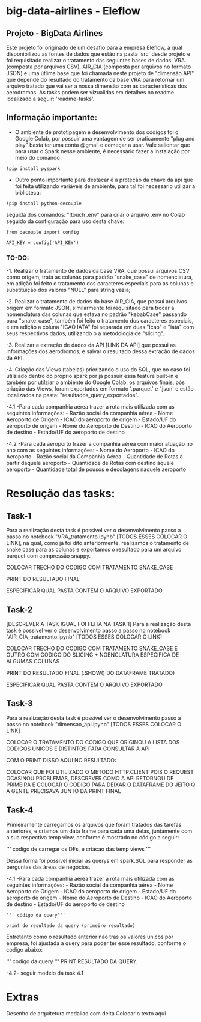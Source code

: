 # big-data-airlines - Eleflow

## Projeto - BigData Airlines

Este projeto foi originado de um desafio para a empresa Eleflow, a qual disponibilizou as fontes de dados que estão na pasta 'src' desde projeto e foi requisitado realizar o tratamento das seguintes bases de dados: VRA (composta por arquivos CSV), AIR_CIA (composta por arquivos no formato JSON) e uma útlima base que foi chamada neste projeto de "dimensão API" que depende do resultado do tratamento da base VRA para retornar um arquivo tratado que vai ser a nossa dimensão com as características dos aerodromos. As tasks podem ser vizualidas em detalhes no readme localizado a seguir: 'readme-tasks'.

## Informação importante:
- O ambiente de prototipagem e desenvolvimento dos códigos foi o Google Colab, por possuir uma vantagem de ser praticamente "plug and play" basta ter uma conta @gmail e começar a usar. Vale salientar que para usar o Spark nesse ambiente, é necessário fazer a instalação por meio do comando :

``` !pip install pyspark ```

- Outro ponto importante para destacar é a proteção da chave da api que foi feita utilizando variáveis de ambiente, para tal foi necessario utilizar a biblioteca: 

```!pip install python-decouple```

seguida dos comandos: "!touch .env" para criar o arquivo .env no Colab seguido da configuração para uso desta chave: 

```
from decouple import config

API_KEY = config('API_KEY')
```

### TO-DO:

-1. Realizar o tratamento de dados da base VRA, que possui arquivos CSV como origem, trata as colunas para padrão "snake_case" de nomenclatura, em adição foi feito o tratamento dos caracteres especiais para as colunas e substituição dos valores "NULL" para string vazia;

-2. Realizar o tratamento de dados da base AIR_CIA, que possui arquivos origem em formato JSON, similarmente foi requisitado para trocar a nomenclatura das colunas que estava no padrão "kebabCase" passando para "snake_case", também foi feito o tratamento dos caracteres especiais, e em adição a coluna "ICAO IATA" foi separada em duas "icao" e "iata" com 
seus respectivos dados, utilizando o a metodologia de "slicing";

-3. Realizar a extração de dados da API [LINK DA API] que possui as informações dos aerodromos, e salvar o resultado dessa extração de dados da API.

-4. Criação das Views (tabelas) priorizando o uso do SQL, que no caso foi utilziado dentro do próprio spark por já possuir essa feature built-in e também por utilziar o ambiente do Google Colab, os arquivos finais, pós criação das Views, foram exportados em formato '.parquet' e '.json' e estão localizados na pasta: "resultados_query_exportados".

  -4.1 -Para cada companhia aérea trazer a rota mais utilizada com as seguintes informações:
        - Razão social da companhia aérea
        - Nome Aeroporto de Origem
        - ICAO do aeroporto de origem
        - Estado/UF do aeroporto de origem
        - Nome do Aeroporto de Destino
        - ICAO do Aeroporto de destino
        - Estado/UF do aeroporto de destino

  -4.2 -Para cada aeroporto trazer a companhia aérea com maior atuação no ano com as seguintes informações:
        - Nome do Aeroporto
        - ICAO do Aeroporto
        - Razão social da Companhia Aérea
        - Quantidade de Rotas à partir daquele aeroporto
        - Quantidade de Rotas com destino àquele aeroporto
        - Quantidade total de pousos e decolagens naquele aeroporto



# Resolução das tasks:

## Task-1

Para a realização desta task é possivel ver o desenvolvimento passo a passo no notebook "VRA_tratamento.ipynb" [TODOS ESSES COLOCAR O LINK], na qual, como já foi dito anteriormente, realizamos o tratamento de snake case para as colunas e exportamos o resultado para um arquivo parquet com compressão snappy.

COLOCAR TRECHO DO CODIGO COM TRATAMENTO SNAKE_CASE

PRINT DO RESULTADO FINAL

ESPECIFICAR QUAL PASTA CONTEM O ARQUIVO EXPORTADO


## Task-2
 [DESCREVER A TASK IGUAL FOI FEITA NA TASK 1]
  Para a realização desta task é possivel ver o desenvolvimento passo a passo no notebook "AIR_CIA_tratamento.ipynb" [TODOS ESSES COLOCAR O LINK]

COLOCAR TRECHO DO CODIGO COM TRATAMENTO SNAKE_CASE E OUTRO COM CODIGO DO SLICING + NOENCLATURA ESPECIFICA DE ALGUMAS COLUNAS

PRINT DO RESULTADO FINAL (.SHOW() DO DATAFRAME TRATADO)

ESPECIFICAR QUAL PASTA CONTEM O ARQUIVO EXPORTADO


## Task-3

Para a realização desta task é possivel ver o desenvolvimento passo a passo no notebook "dimensao_api.ipynb" [TODOS ESSES COLOCAR O LINK]

COLOCAR O TRATAMENTO DO CODIGO QUE ORIGINOU A LISTA DOS CODIGOS UNICOS E DISTINTOS PARA CONSULTAR A API

COM O PRINT DISSO AQUI NO RESULTADO:

COLOCAR QUE FOI UTILIZADO O METODO HTTP.CLIENT POIS O REQUEST OCASINOU PROBLEMAS, DESCREVER COMO A API RETORNOU DE PRIMEIRA E COLOCAR O CODIGO PARA DEIXAR O DATAFRAME DO JEITO Q A GENTE PRECISAVA JUNTO DA PRINT FINAL


## Task-4

Primeiramente carregamos os arquivos que foram tratados das tarefas anteriores, e criamos um data frame para cada uma delas, juntamente com a sua respectiva temp view, conforme é mostrado no código a seguir:

''' codigo de carregar os DFs, e criacao das temp views '''

Dessa forma foi possivel iniciar as querys em spark.SQL para responder as perguntas das áreas de negócios.

-4.1 -Para cada companhia aérea trazer a rota mais utilizada com as seguintes informações:
    - Razão social da companhia aérea
    - Nome Aeroporto de Origem
    - ICAO do aeroporto de origem
    - Estado/UF do aeroporto de origem
    - Nome do Aeroporto de Destino
    - ICAO do Aeroporto de destino
    - Estado/UF do aeroporto de destino

    ''' código da query'''

    print do resultado da query (primeiro resultado)

  Entretanto como o resultado anterior nao tras os valores unicos por empresa, foi ajustada a query para poder ter esse resultado, conforme o codigo abaixo:


  ''' codigo da query '''
  PRINT RESULTADO DA QUERY.



-4.2- seguir modelo da task 4.1




# Extras

Desenho de arquitetura medaliao com delta
Colocar o texto aqui